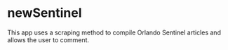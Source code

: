 # newSentinel
This app uses a scraping method to compile Orlando Sentinel articles and allows the user to comment.

